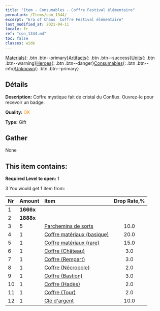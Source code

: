 ```yaml
---
title: "Item - Consumables - Coffre Festival élémentaire"
permalink: /Items/con_1344/
excerpt: "Era of Chaos  Coffre Festival élémentaire"
last_modified_at: 2021-04-11
locale: fr
ref: "con_1344.md"
toc: false
classes: wide
---
```

 [Materials](/fr/Items/){: .btn .btn--primary}[Artifacts](/fr/Items/Artifacts/){: .btn .btn--success}[Units](/fr/Items/Units/){: .btn .btn--warning}[Heroes](/fr/Items/Heroes/){: .btn .btn--danger}[Consumables](/fr/Items/Consumables/){: .btn .btn--info}[Unknown](/fr/Items/Unknown/){: .btn .btn--primary}

## Détails
 **Description:** Coffre mystique fait de cristal du Conflux. Ouvrez-le pour recevoir un badge.

 **Quality:** <span style="color: #FF8C00">OK</span>

 **Type:** Gift

## Gather

  None

## This item contains:

 **Required Level to open:** 1

 3 You would get **1** item  from:

  | Nr | Amount |     Item    | Drop Rate,% |
  |:---|:-------|:------------|:---------:|
  | 1 |  **1666x** | <i class="fas fa-coins"/> |  | 15.0 | 
  | 2 |  **1888x** | <i class="fas fa-coins"/> |  | 15.0 | 
  | 3 | 5 | [Parchemins de sorts](/fr/Items/con_694/) | 10.0 | 
  | 4 | 1 | [Coffre matériaux (basique)](/fr/Items/con_756/) | 20.0 | 
  | 5 | 1 | [Coffre matériaux (rare)](/fr/Items/con_757/) | 15.0 | 
  | 6 | 1 | [Coffre (Château)](/fr/Items/con_1269/) | 3.0 | 
  | 7 | 1 | [Coffre (Rempart)](/fr/Items/con_1270/) | 3.0 | 
  | 8 | 1 | [Coffre (Nécropole)](/fr/Items/con_1271/) | 2.0 | 
  | 9 | 1 | [Coffre (Bastion)](/fr/Items/con_1272/) | 3.0 | 
  | 10 | 1 | [Coffre (Hadès)](/fr/Items/con_1273/) | 2.0 | 
  | 11 | 1 | [Coffre (Tour)](/fr/Items/con_1274/) | 2.0 | 
  | 12 | 1 | [Clé d'argent](/fr/Items/con_693/) | 10.0 | 
